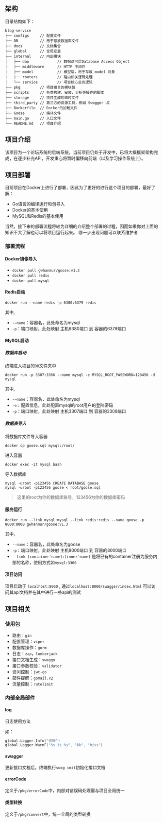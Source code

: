 ## 架构

目录结构如下：

```shell
blog-service
├── configs     // 配置文件
├── DB          // 用于存放数据库文件
├── docs        // 文档集合
├── global      // 全局变量
├── internal    // 内部模块
│   ├── dao             // 数据访问层Database Access Object
│   ├── middleware      // HTTP 中间件
│   ├── model           // 模型层，用于存放 model 对象
│   ├── routers         // 路由相关逻辑处理
│   └── service         // 项目核心业务逻辑
├── pkg			// 项目相关的模块包
├── scripts		// 各类构建，安装，分析等操作的脚本
├── storage		// 项目生成的临时文件
├── third_party	// 第三方的资源工具，例如 Swagger UI
├── Dockerfile  // Docker的加载文件
├── Goose       // 编译文件
├── main.go     // 入口文件
└── README.md   // 项目介绍
```
## 项目介绍
该项目为一个论坛系统的后端系统，当前项目仍处于开发中，已将大概框架架构完成，在逐步补充API，开发重心将暂时偏移向前端（以及学习操作系统上）。

## 项目部署
目前项目在Docker上进行了部署，因此为了更好的进行这个项目的部署，最好了解：
* Go语言的编译运行和包导入
* Docker的基本使用
* MySQL和Redis的基本使用

当然，接下来的部署流程将较为详细的介绍整个部署的过程，因而如果你对上面的知识不大了解也可以将项目运行起来。
哪一步出现问题可以联系维护者
### 部署流程
#### Docker镜像导入
* `docker pull gwhanmur/goose:v1.3`
* `docker pull redis`
* `docker pull mysql`

#### Redis启动
```shell
docker run --name redis -p 6380:6379 redis
```
其中,
* `-–name`：容器名，此处命名为mysql
* `-p`：端口映射，此处映射 主机6380端口 到 容器的6379端口

#### MySQL启动
##### 数据库启动
终端进入项目的`DB`文件夹中
```shell
docker run -p 3307:3306 --name mysql -e MYSQL_ROOT_PASSWORD=123456 -d mysql
```
其中,
* `-–name`：容器名，此处命名为mysql
* `-e`：配置信息，此处配置mysql的root用户的登陆密码
* `-p`：端口映射，此处映射 主机3307端口 到 容器的3306端口
##### 数据表导入
将数据库文件导入容器
```shell
docker cp goose.sql mysql:/root/
```
进入容器
```shell
docker exec -it mysql bash
```
导入数据库
```shell
mysql -uroot -p123456 CREATE DATABASE goose
mysql -uroot -p123456 goose < root/goose.sql
```
> 这里的root为你的数据库账号，123456为你的数据库密码

#### 服务运行
```shell
docker run --link mysql:mysql --link redis:redis --name goose -p 8000:8000 gwhanmur/goose:v1.3
```
其中，
* `-–name`：容器名，此处命名为goose
* `-p`：端口映射，此处映射 主机8000端口 到 容器的8000端口
* `--link [container'name]:[inner'name]` 是将已有的container注册为服务内部的名称，使用方式如`mysql:3306`

#### 项目访问
项目启动于 `localhost:8000` , 通过`localhost:8000/swagger/index.html` 可以访问其api文档并在其中进行一些api的测试

## 项目相关
### 使用包
* 路由：`gin`
* 配置管理：`viper`
* 数据库操作：`gorm`
* 日志：`zap`，`lumberjack`
* 接口文档生成：`swaggo`
* 接口参数校验：`validator`
* 访问控制：`jwt-go`
* 邮件提醒：`gomail.v2`
* 流量控制：`ratelimit`

### 内部全局部件

#### log

日志使用方法

如：

```go
global.Logger.Info("你好")
global.Logger.WarnF("%s is %s", "kk", "biss")
```

#### swagger

更新接口文档后，终端执行`swag init`初始化接口文档

#### errorCode

定义于`/pkg/errorCode`中，内部对错误码处理需与项目全局统一

#### 类型转换

定义于`/pkg/convert`中，统一全局的类型转换
